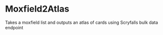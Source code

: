 # Moxfield2Atlas
Takes a moxfield list and outputs an atlas of cards using Scryfalls bulk data endpoint
